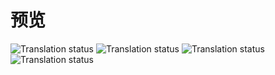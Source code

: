 # 预览

![Translation status](https://github.com/github20120522/summerHot/blob/master/src/main/resources/preview/1.png)
![Translation status](https://github.com/github20120522/summerHot/blob/master/src/main/resources/preview/2.png)
![Translation status](https://github.com/github20120522/summerHot/blob/master/src/main/resources/preview/3.png)
![Translation status](https://github.com/github20120522/summerHot/blob/master/src/main/resources/preview/4.png)
